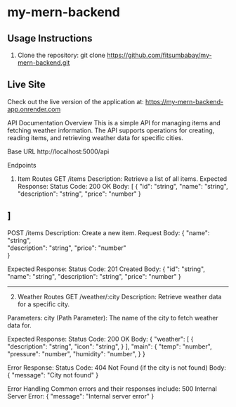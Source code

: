 # my-mern-backend

## Usage Instructions
1. Clone the repository:
   git clone https://github.com/fitsumbabay/my-mern-backend.git

## Live Site
Check out the live version of the application at: https://my-mern-backend-app.onrender.com


API Documentation
Overview
This is a simple API for managing items and fetching weather information. The API supports operations for creating, reading items, and retrieving weather data for specific cities.

Base URL
http://localhost:5000/api


Endpoints
1. Item Routes
GET /items
Description: Retrieve a list of all items.
Expected Response:
Status Code: 200 OK
Body:
[
    {
        "id": "string",
        "name": "string",
        "description": "string",
        "price": "number"
    }
    
]
-------------------------------------------------------------
POST /items
Description: Create a new item.
Request Body:
{
    "name": "string",        
    "description": "string", 
    "price": "number"        
}


Expected Response:
Status Code: 201 Created
Body:
{
    "id": "string",
    "name": "string",
    "description": "string",
    "price": "number"
}

-------------------------------------------------------------
2. Weather Routes
GET /weather/:city
Description: Retrieve weather data for a specific city.

Parameters: 
city (Path Parameter): The name of the city to fetch weather data for.

Expected Response:
Status Code: 200 OK
Body:
{
    "weather": [
        {
            "description": "string",
            "icon": "string",
        }
    ],
    "main": {
        "temp": "number",
        "pressure": "number",
        "humidity": "number",
    }
}

Error Response:
Status Code: 404 Not Found (if the city is not found)
Body:
{
    "message": "City not found"
}

Error Handling
Common errors and their responses include:
500 Internal Server Error:
{
    "message": "Internal server error"
}

